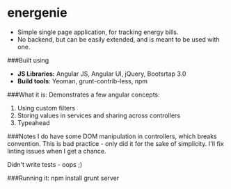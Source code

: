 energenie
=========
- Simple single page application, for tracking energy bills. 
- No backend, but can be easily extended, and is meant to be used with one.

###Built using
- **JS Libraries:** Angular JS, Angular UI, jQuery, Bootsrtap 3.0
- **Build tools**: Yeoman, grunt-contrib-less, npm

###What it is:
Demonstrates a few angular concepts:
1. Using custom filters
2. Storing values in services and sharing across controllers
3. Typeahead

###Notes
I do have some DOM manipulation in controllers, which breaks convention. 
This is bad practice - only did it for the sake of simplicity. I'll fix linting issues when I get a chance.

Didn't write tests - oops ;)

###Running it:
    npm install
    grunt server


